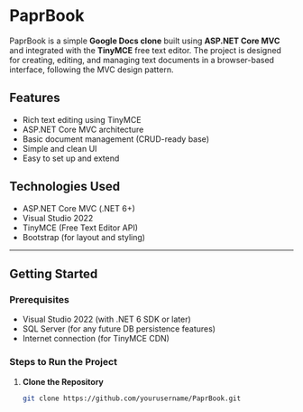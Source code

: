 # PaprBook

PaprBook is a simple **Google Docs clone** built using **ASP.NET Core MVC** and integrated with the **TinyMCE** free text editor. The project is designed for creating, editing, and managing text documents in a browser-based interface, following the MVC design pattern.

## Features

- Rich text editing using TinyMCE
- ASP.NET Core MVC architecture
- Basic document management (CRUD-ready base)
- Simple and clean UI
- Easy to set up and extend

## Technologies Used

- ASP.NET Core MVC (.NET 6+)
- Visual Studio 2022
- TinyMCE (Free Text Editor API)
- Bootstrap (for layout and styling)

---

## Getting Started

### Prerequisites

- Visual Studio 2022 (with .NET 6 SDK or later)
- SQL Server (for any future DB persistence features)
- Internet connection (for TinyMCE CDN)

### Steps to Run the Project

1. **Clone the Repository**
   ```bash
   git clone https://github.com/yourusername/PaprBook.git
